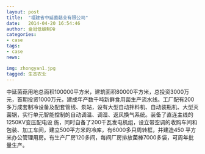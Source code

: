 ```yaml
---
layout: post
title:  "福建省中延菌菇业有限公司"
date:   2014-04-20 16:54:46
author: 金冠低碳制冷
categories:
- case
tags:
- case
news:

img: zhongyan1.jpg
tagged: 生态农业
---
```


中延菌菇用地总面积100000平方米，建筑面积80000平方米，总投资3000万元，首期投资1000万元，建成年产数千吨新鲜食用菌生产流水线。工厂配有200多万成套制冷设备及配套管线、泵站，设有大型自动拌料机、自动装瓶机、大型灭菌锅，实行单元智能控制的自动调温、调湿、返风换气系统。装备了直连主线的1250KV变压配电设 施，同时自备了200千瓦发电机组，设立带空调的收购车间和包装、加工车间，建立500平方米的冷库，有6000多只周转框，并建造450 平方米办公管理用房。有生产厂房120多间，每间厂房排放菌棒7000多袋，可周年批量生产。